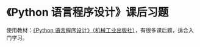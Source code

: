 # 《Python 语言程序设计》课后习题

使用教材：[《Python 语言程序设计》（机械工业出版社）](https://book.douban.com/subject/26643589/)，有很多课后题，适合入门学习。
